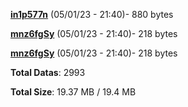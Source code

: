 [**in1p577n**](/data/in1p577n.txt) (05/01/23 - 21:40)- 880 bytes

[**mnz6fgSy**](/data/mnz6fgSy.txt) (05/01/23 - 21:40)- 218 bytes

[**mnz6fgSy**](/data/mnz6fgSy.txt) (05/01/23 - 21:40)- 218 bytes

**Total Datas**: 2993

**Total Size**: 19.37 MB / 19.4 MB